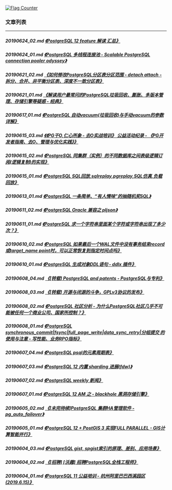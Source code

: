 <a rel="nofollow" href="http://info.flagcounter.com/h9V1"  ><img src="http://s03.flagcounter.com/count/h9V1/bg_FFFFFF/txt_000000/border_CCCCCC/columns_2/maxflags_12/viewers_0/labels_0/pageviews_0/flags_0/"  alt="Flag Counter"  border="0"  ></a>  
  
### 文章列表  
----  
##### 20190624_02.md   [《PostgreSQL 12 feature 解读  汇总》](20190624_02.md)  
##### 20190624_01.md   [《PostgreSQL 多线程连接池 - Scalable PostgreSQL connection pooler odyssey》](20190624_01.md)  
##### 20190621_02.md   [《如何修改PostgreSQL分区表分区范围 - detach attach - 拆分、合并、非平衡分区表、深度不一致分区表》](20190621_02.md)  
##### 20190621_01.md   [《解读用户最常问的PostgreSQL垃圾回收、膨胀、多版本管理、存储引擎等疑惑 - 经典》](20190621_01.md)  
##### 20190617_01.md   [《PostgreSQL 自动vacuum(垃圾回收)与手动vacuum的参数详解》](20190617_01.md)  
##### 20190615_03.md   [《《PG干O,仁心所象 - 去O实战培训》 公益活动纪录 - 《PG开发者指南、去O、管理与优化实践》》](20190615_03.md)  
##### 20190615_02.md   [《PostgreSQL 同集群（实例）的不同数据库之间表级逻辑订阅(逻辑复制)的实现》](20190615_02.md)  
##### 20190615_01.md   [《PostgreSQL SQL回放,sqlreplay,pgreplay,SQL仿真,负载回放》](20190615_01.md)  
##### 20190613_01.md   [《PostgreSQL 一条简单、“有人情味”的抽随机奖SQL》](20190613_01.md)  
##### 20190611_02.md   [《PostgreSQL Oracle 兼容之 pljson》](20190611_02.md)  
##### 20190611_01.md   [《PostgreSQL 求一个字符串里面某个字符或字符串出现了多少次？》](20190611_01.md)  
##### 20190610_02.md   [《PostgreSQL 如果最后一个WAL文件中没有事务结束record或target_name point时，可以正常恢复到指定时间点吗》](20190610_02.md)  
##### 20190610_01.md   [《PostgreSQL 生成对象DDL语句 - ddlx 插件》](20190610_01.md)  
##### 20190608_04.md   [《[转载] PostgreSQL and patents - PostgreSQL与专利》](20190608_04.md)  
##### 20190608_03.md   [《[转载] 开源与闭源的斗争，GPLv3协议的发布》](20190608_03.md)  
##### 20190608_02.md   [《PostgreSQL 社区分析 - 为什么PostgreSQL社区几乎不可能被任何一个商业公司、国家所控制？》](20190608_02.md)  
##### 20190608_01.md   [《PostgreSQL synchronous_commit|fsync|full_page_write|data_sync_retry|分组提交 的使用与注意 - 写性能、业务RPO指标》](20190608_01.md)  
##### 20190607_04.md   [《PostgreSQL psql的元素周期表》](20190607_04.md)  
##### 20190607_03.md   [《PostgreSQL 12 内置 sharding 进展(fdw)》](20190607_03.md)  
##### 20190607_02.md   [《PostgreSQL weekly 新闻》](20190607_02.md)  
##### 20190607_01.md   [《PostgreSQL 12 AM 之 - blackhole 黑洞存储引擎》](20190607_01.md)  
##### 20190605_02.md   [《[未完待续]PostgreSQL 集群HA管理软件 - pg_auto_failover》](20190605_02.md)  
##### 20190605_01.md   [《PostgreSQL 12 + PostGIS 3 实现FULL PARALLEL - GIS计算智能并行》](20190605_01.md)  
##### 20190604_03.md   [《PostgreSQL gist, spgist索引的原理、差别、应用场景》](20190604_03.md)  
##### 20190604_02.md   [《[招聘] [沃趣] 招聘PostgreSQL全栈工程师》](20190604_02.md)  
##### 20190604_01.md   [《PostgreSQL 11 公益培训 - 杭州阿里巴巴西溪园区(2019.6.15)》](20190604_01.md)  
